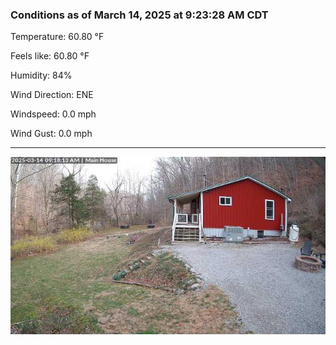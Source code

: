 ### Conditions as of March 14, 2025 at 9:23:28 AM CDT 

Temperature: 60.80 &deg;F

Feels like: 60.80 &deg;F

Humidity: 84%

Wind Direction: ENE

Windspeed: 0.0 mph

Wind Gust: 0.0 mph

---

<img src="./images/latest.jpeg"/>


